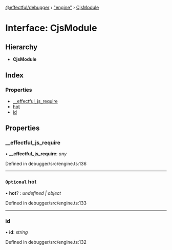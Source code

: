 [@effectful/debugger](../README.md) › ["engine"](../modules/_engine_.md) › [CjsModule](_engine_.cjsmodule.md)

# Interface: CjsModule

## Hierarchy

* **CjsModule**

## Index

### Properties

* [__effectful_js_require](_engine_.cjsmodule.md#__effectful_js_require)
* [hot](_engine_.cjsmodule.md#optional-hot)
* [id](_engine_.cjsmodule.md#id)

## Properties

###  __effectful_js_require

• **__effectful_js_require**: *any*

Defined in debugger/src/engine.ts:136

___

### `Optional` hot

• **hot**? : *undefined | object*

Defined in debugger/src/engine.ts:133

___

###  id

• **id**: *string*

Defined in debugger/src/engine.ts:132
